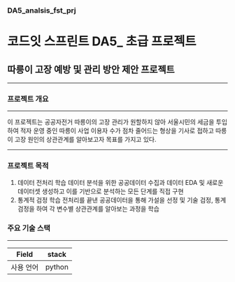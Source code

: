 ### DA5_analsis_fst_prj
# 코드잇 스프린트 DA5_ 초급 프로젝트
## 따릉이 고장 예방 및 관리 방안 제안 프로젝트
---
### 프로젝트 개요
--- 
이 프로젝트는 공공자전거 따릉이의 고장 관리가 원할하지 않아 서울시민의 세금을 투입하여 적자 운영 중인 따릉이 사업 이용자 수가 점차 줄어드는 형상을 기사로 접하고
따릉이 고장 원인의 상관관계를 알아보고자 목표를 가지고 있다.

---
### 프로젝트 목적
1. 데이터 전처리 학습
   데이터 분석을 위한 공공데이터 수집과 데이터 EDA 및 새로운 데이터셋 생성하고 이를 기반으로 분석하는 모든 단계를 직접 구현
2. 통계적 검정 학습
   전처리를 끝낸 공공데이터을 통해 가설을 선정 및 기술 검정, 통계 검정을 하여 각 변수별 상관관계를 알아보는 과정을 학습

### 주요 기술 스택
---
| Field    | stack                                    |
| :----------: | :----------------------------------------------: |
| 사용 언어 | python                 |
